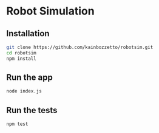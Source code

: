# Robot Simulation

## Installation

```sh
git clone https://github.com/kainbozzetto/robotsim.git
cd robotsim
npm install
```

## Run the app

```sh
node index.js
```

## Run the tests

```sh
npm test
```